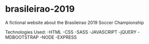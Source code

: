 # brasileirao-2019
A fictional website about the Brasileirao 2019 Soccer Championship

Technologies Used:
-HTML -CSS -SASS -JAVASCRIPT -jQUERY -MDBOOTSTRAP -NODE -EXPRESS
